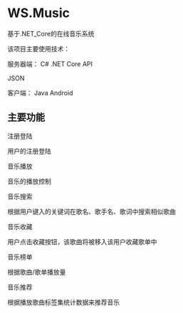 # WS.Music

基于.NET_Core的在线音乐系统

该项目主要使用技术：

服务器端：
C# 
.NET Core API

JSON

客户端：
Java
Android

## 主要功能

注册登陆

  用户的注册登陆

音乐播放
  
   音乐的播放控制

音乐搜索

  根据用户键入的关键词在歌名、歌手名、歌词中搜索相似歌曲

音乐收藏

  用户点击收藏按钮，该歌曲将被移入该用户收藏歌单中

音乐榜单

  根据歌曲/歌单播放量

音乐推荐

  根据播放歌曲标签集统计数据来推荐音乐
